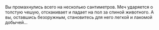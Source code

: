 Вы промахнулись всего на несколько сантиметров. Меч ударяется о толстую чешую, отскакивает и падает на пол за спиной животного. А вы, оставшись безоружным, становитесь для него легкой и лакомой добычей...

